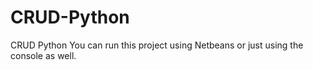 # CRUD-Python
CRUD Python
You can run this project using Netbeans or just using the console as well.
